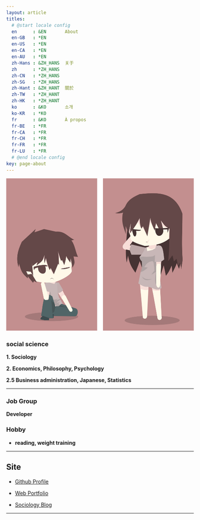 ```yaml
---
layout: article
titles:
  # @start locale config
  en      : &EN       About
  en-GB   : *EN
  en-US   : *EN
  en-CA   : *EN
  en-AU   : *EN
  zh-Hans : &ZH_HANS  关于
  zh      : *ZH_HANS
  zh-CN   : *ZH_HANS
  zh-SG   : *ZH_HANS
  zh-Hant : &ZH_HANT  關於
  zh-TW   : *ZH_HANT
  zh-HK   : *ZH_HANT
  ko      : &KO       소개
  ko-KR   : *KO
  fr      : &KO       À propos
  fr-BE   : *FR
  fr-CA   : *FR
  fr-CH   : *FR
  fr-FR   : *FR
  fr-LU   : *FR
  # @end locale config
key: page-about
---
```


<img class="image image--xl" src="\INTP.png"/>


### social science

**1. Sociology**  

**2. Economics, Philosophy, Psychology**  

**2.5 Business administration, Japanese, Statistics**  


---   
   

### Job Group
**Developer**    
    
        
            
### Hobby    
    
+ **reading, weight training**     
    
        
   
     
       
---


## Site    
     
+ [Github Profile](https://github.com/dongsub-joung)    
    

+ [Web Portfolio](https://dongsub-joung.github.io/web/result/intro.html)    
    

+ [Sociology Blog](https://intp-sociology.tistory.com/)  






---
